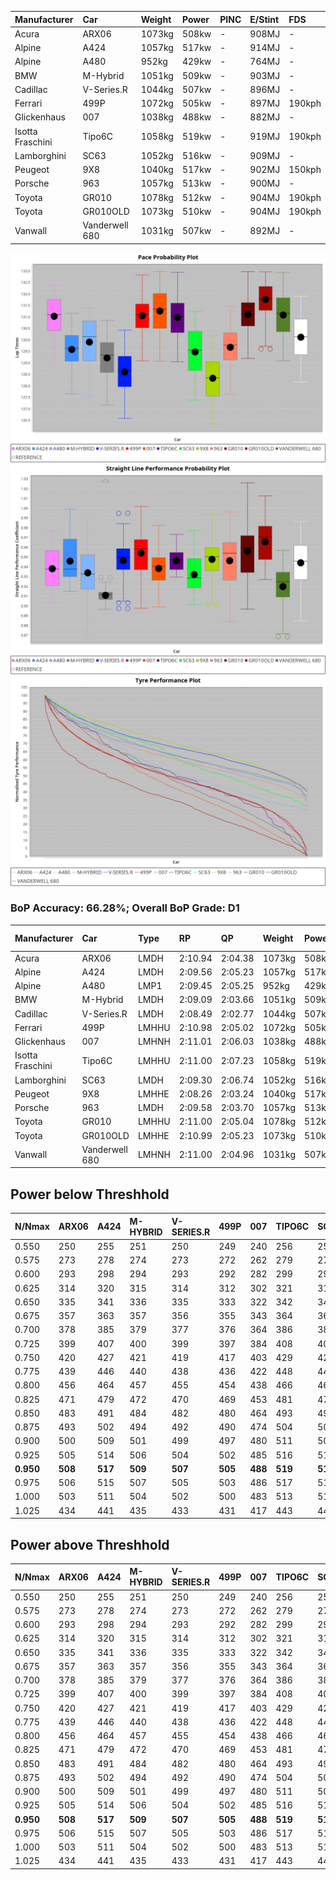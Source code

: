 | Manufacturer     | Car            | Weight | Power | PINC    | E/Stint | FDS     |
|:-|:-|:-|:-|:-|:-|:-|
| Acura            | ARX06          | 1073kg | 508kw |    -    | 908MJ   |    -    |
| Alpine           | A424           | 1057kg | 517kw |    -    | 914MJ   |    -    |
| Alpine           | A480           | 952kg  | 429kw |    -    | 764MJ   |    -    |
| BMW              | M-Hybrid       | 1051kg | 509kw |    -    | 903MJ   |    -    |
| Cadillac         | V-Series.R     | 1044kg | 507kw |    -    | 896MJ   |    -    |
| Ferrari          | 499P           | 1072kg | 505kw |    -    | 897MJ   | 190kph  |
| Glickenhaus      | 007            | 1038kg | 488kw |    -    | 882MJ   |    -    |
| Isotta Fraschini | Tipo6C         | 1058kg | 519kw |    -    | 919MJ   | 190kph  |
| Lamborghini      | SC63           | 1052kg | 516kw |    -    | 909MJ   |    -    |
| Peugeot          | 9X8            | 1040kg | 517kw |    -    | 902MJ   | 150kph  |
| Porsche          | 963            | 1057kg | 513kw |    -    | 900MJ   |    -    |
| Toyota           | GR010          | 1078kg | 512kw |    -    | 904MJ   | 190kph  |
| Toyota           | GR010OLD       | 1073kg | 510kw |    -    | 904MJ   | 190kph  |
| Vanwall          | Vanderwell 680 | 1031kg | 507kw |    -    | 892MJ   |    -    |

![PACECHART](./IMG/ACOMETHOD.png)
![STRAIGHTLINEPERFORMANCECHART](./IMG/ACOMETHOD_sp.png)
![TYREPERFORMANCECHART](./IMG/ACOMETHOD_tw.png)

### BoP Accuracy: 66.28%; Overall BoP Grade: D1
| Manufacturer     | Car            | Type  | RP      | QP      | Weight | Power¹ | Threshhold | PINC    | Power² | E/Stint | AVG Vmax  | FDS     | RDLC | L/Stint | BOP-Grade | Model Accuracy | Model Points | Match%  |
|:-|:-|:-|:-|:-|:-|:-|:-|:-|:-|:-|:-|:-|:-|:-|:-|:-|:-|:-|
| Acura            | ARX06          | LMDH  | 2:10.94 | 2:04.38 | 1073kg | 508kw  | 210.0kph   |    -    | 508kw  |  908MJ  | 298.72kph |    -    | 0.99 | 25      | +D2       | 100.00%        | 995          | 62.44%  |
| Alpine           | A424           | LMDH  | 2:09.56 | 2:05.23 | 1057kg | 517kw  | 210.0kph   |    -    | 517kw  |  914MJ  | 301.74kph |    -    | 1.01 | 25      | +C2       | 100.00%        | 642          | 72.63%  |
| Alpine           | A480           | LMP1  | 2:09.45 | 2:05.25 |  952kg | 429kw  | 210.0kph   |    -    | 429kw  |  764MJ  | 297.20kph |    -    | 0.97 | 23      | ~A1       | 60.26%         | 849          | 100.00% |
| BMW              | M-Hybrid       | LMDH  | 2:09.09 | 2:03.66 | 1051kg | 509kw  | 210.0kph   |    -    | 509kw  |  903MJ  | 296.67kph |    -    | 1.02 | 25      | -D2       | 100.00%        | 1714         | 61.37%  |
| Cadillac         | V-Series.R     | LMDH  | 2:08.49 | 2:02.77 | 1044kg | 507kw  | 210.0kph   |    -    | 507kw  |  896MJ  | 300.98kph |    -    | 1.02 | 25      | -Ω1       | 98.95%         | 2271         | 42.08%  |
| Ferrari          | 499P           | LMHHU | 2:10.98 | 2:05.02 | 1072kg | 505kw  | 210.0kph   |    -    | 505kw  |  897MJ  | 301.00kph | 190kph  | 1.02 | 25      | +C2       | 99.93%         | 2718         | 74.00%  |
| Glickenhaus      | 007            | LMHNH | 2:11.01 | 2:06.03 | 1038kg | 488kw  | 210.0kph   |    -    | 488kw  |  882MJ  | 298.41kph |    -    | 0.95 | 25      | +C2       | 96.34%         | 1634         | 74.64%  |
| Isotta Fraschini | Tipo6C         | LMHHU | 2:11.00 | 2:07.23 | 1058kg | 519kw  | 210.0kph   |    -    | 519kw  |  919MJ  | 301.96kph | 190kph  | 1.05 | 25      | +Ω1       | 92.36%         | 133          | 37.94%  |
| Lamborghini      | SC63           | LMDH  | 2:09.30 | 2:06.74 | 1052kg | 516kw  | 210.0kph   |    -    | 516kw  |  909MJ  | 299.68kph |    -    | 1.04 | 25      | -C2       | 96.54%         | 418          | 74.23%  |
| Peugeot          | 9X8            | LMHHE | 2:08.26 | 2:03.24 | 1040kg | 517kw  | 210.0kph   |    -    | 517kw  |  902MJ  | 302.12kph | 150kph  | 1.03 | 25      | -Ω1       | 88.68%         | 2617         | 34.99%  |
| Porsche          | 963            | LMDH  | 2:09.58 | 2:03.70 | 1057kg | 513kw  | 210.0kph   |    -    | 513kw  |  900MJ  | 301.38kph |    -    | 1.01 | 25      | -B2       | 99.98%         | 6168         | 82.91%  |
| Toyota           | GR010          | LMHHU | 2:11.00 | 2:05.04 | 1078kg | 512kw  | 210.0kph   |    -    | 512kw  |  904MJ  | 301.75kph | 190kph  | 1.01 | 25      | +C2       | 98.53%         | 3557         | 71.47%  |
| Toyota           | GR010OLD       | LMHHE | 2:10.99 | 2:05.23 | 1073kg | 510kw  | 210.0kph   |    -    | 510kw  |  904MJ  | 303.28kph | 190kph  | 1.02 | 25      | +C1       | 92.01%         | 1427         | 75.35%  |
| Vanwall          | Vanderwell 680 | LMHNH | 2:11.00 | 2:04.96 | 1031kg | 507kw  | 210.0kph   |    -    | 507kw  |  892MJ  | 297.09kph |    -    | 1.00 | 25      | +D2       | 94.62%         | 633          | 63.91%  |

## Power below Threshhold
| N/Nmax    | ARX06   | A424    | M-HYBRID | V-SERIES.R | 499P    | 007     | TIPO6C  | SC63    | 9X8     | 963     | GR010   | GR010OLD | VANDERWELL 680 | ​     | RPM      | A480    |
|:-|:-|:-|:-|:-|:-|:-|:-|:-|:-|:-|:-|:-|:-|:-|:-|:-|
|  0.550    |  250    |  255    |  251     |  250       |  249    |  240    |  256    |  254    |  255    |  253    |  252    |  251     |  250           |  ​    |   --     |   -     |
|  0.575    |  273    |  278    |  274     |  273       |  272    |  262    |  279    |  277    |  278    |  276    |  275    |  274     |  273           |  ​    |   --     |   -     |
|  0.600    |  293    |  298    |  294     |  293       |  292    |  282    |  299    |  298    |  298    |  296    |  296    |  295     |  293           |  ​    |   --     |   -     |
|  0.625    |  314    |  320    |  315     |  314       |  312    |  302    |  321    |  319    |  320    |  317    |  317    |  316     |  314           |  ​    |   --     |   -     |
|  0.650    |  335    |  341    |  336     |  335       |  333    |  322    |  342    |  340    |  341    |  338    |  338    |  337     |  335           |  ​    |   --     |   -     |
|  0.675    |  357    |  363    |  357     |  356       |  355    |  343    |  364    |  362    |  363    |  360    |  359    |  358     |  356           |  ​    |   --     |   -     |
|  0.700    |  378    |  385    |  379     |  377       |  376    |  364    |  386    |  384    |  385    |  382    |  381    |  380     |  377           |  ​    |   --     |   -     |
|  0.725    |  399    |  407    |  400     |  399       |  397    |  384    |  408    |  406    |  407    |  403    |  403    |  401     |  399           |  ​    |   --     |   -     |
|  0.750    |  420    |  427    |  421     |  419       |  417    |  403    |  429    |  427    |  427    |  424    |  423    |  422     |  419           |  ​    |   --     |   -     |
|  0.775    |  439    |  446    |  440     |  438       |  436    |  422    |  448    |  446    |  446    |  443    |  442    |  441     |  438           |  ​    |  5000    |  252    |
|  0.800    |  456    |  464    |  457     |  455       |  454    |  438    |  466    |  463    |  464    |  461    |  460    |  458     |  455           |  ​    |  5500    |  297    |
|  0.825    |  471    |  479    |  472     |  470       |  469    |  453    |  481    |  478    |  479    |  476    |  475    |  473     |  470           |  ​    |  6000    |  332    |
|  0.850    |  483    |  491    |  484     |  482       |  480    |  464    |  493    |  490    |  491    |  487    |  486    |  485     |  482           |  ​    |  6500    |  375    |
|  0.875    |  493    |  502    |  494     |  492       |  490    |  474    |  504    |  501    |  502    |  498    |  497    |  495     |  492           |  ​    |  7000    |  419    |
|  0.900    |  500    |  509    |  501     |  499       |  497    |  480    |  511    |  508    |  509    |  505    |  504    |  502     |  499           |  ​    |  7500    |  430    |
|  0.925    |  505    |  514    |  506     |  504       |  502    |  485    |  516    |  513    |  514    |  510    |  509    |  507     |  504           |  ​    |  8000    |  426    |
| **0.950** | **508** | **517** | **509**  | **507**    | **505** | **488** | **519** | **516** | **517** | **513** | **512** | **510**  | **507**        | **​** | **8500** | **429** |
|  0.975    |  506    |  515    |  507     |  505       |  503    |  486    |  517    |  514    |  515    |  511    |  510    |  508     |  505           |  ​    |  9000    |  214    |
|  1.000    |  503    |  511    |  504     |  502       |  500    |  483    |  513    |  510    |  511    |  507    |  506    |  505     |  502           |  ​    |   --     |   -     |
|  1.025    |  434    |  441    |  435     |  433       |  431    |  417    |  443    |  441    |  441    |  438    |  437    |  436     |  433           |  ​    |   --     |   -     |

## Power above Threshhold
| N/Nmax    | ARX06   | A424    | M-HYBRID | V-SERIES.R | 499P    | 007     | TIPO6C  | SC63    | 9X8     | 963     | GR010   | GR010OLD | VANDERWELL 680 | ​     | RPM      | A480    |
|:-|:-|:-|:-|:-|:-|:-|:-|:-|:-|:-|:-|:-|:-|:-|:-|:-|
|  0.550    |  250    |  255    |  251     |  250       |  249    |  240    |  256    |  254    |  255    |  253    |  252    |  251     |  250           |  ​    |   --     |   -     |
|  0.575    |  273    |  278    |  274     |  273       |  272    |  262    |  279    |  277    |  278    |  276    |  275    |  274     |  273           |  ​    |   --     |   -     |
|  0.600    |  293    |  298    |  294     |  293       |  292    |  282    |  299    |  298    |  298    |  296    |  296    |  295     |  293           |  ​    |   --     |   -     |
|  0.625    |  314    |  320    |  315     |  314       |  312    |  302    |  321    |  319    |  320    |  317    |  317    |  316     |  314           |  ​    |   --     |   -     |
|  0.650    |  335    |  341    |  336     |  335       |  333    |  322    |  342    |  340    |  341    |  338    |  338    |  337     |  335           |  ​    |   --     |   -     |
|  0.675    |  357    |  363    |  357     |  356       |  355    |  343    |  364    |  362    |  363    |  360    |  359    |  358     |  356           |  ​    |   --     |   -     |
|  0.700    |  378    |  385    |  379     |  377       |  376    |  364    |  386    |  384    |  385    |  382    |  381    |  380     |  377           |  ​    |   --     |   -     |
|  0.725    |  399    |  407    |  400     |  399       |  397    |  384    |  408    |  406    |  407    |  403    |  403    |  401     |  399           |  ​    |   --     |   -     |
|  0.750    |  420    |  427    |  421     |  419       |  417    |  403    |  429    |  427    |  427    |  424    |  423    |  422     |  419           |  ​    |   --     |   -     |
|  0.775    |  439    |  446    |  440     |  438       |  436    |  422    |  448    |  446    |  446    |  443    |  442    |  441     |  438           |  ​    |  5000    |  252    |
|  0.800    |  456    |  464    |  457     |  455       |  454    |  438    |  466    |  463    |  464    |  461    |  460    |  458     |  455           |  ​    |  5500    |  297    |
|  0.825    |  471    |  479    |  472     |  470       |  469    |  453    |  481    |  478    |  479    |  476    |  475    |  473     |  470           |  ​    |  6000    |  332    |
|  0.850    |  483    |  491    |  484     |  482       |  480    |  464    |  493    |  490    |  491    |  487    |  486    |  485     |  482           |  ​    |  6500    |  375    |
|  0.875    |  493    |  502    |  494     |  492       |  490    |  474    |  504    |  501    |  502    |  498    |  497    |  495     |  492           |  ​    |  7000    |  419    |
|  0.900    |  500    |  509    |  501     |  499       |  497    |  480    |  511    |  508    |  509    |  505    |  504    |  502     |  499           |  ​    |  7500    |  430    |
|  0.925    |  505    |  514    |  506     |  504       |  502    |  485    |  516    |  513    |  514    |  510    |  509    |  507     |  504           |  ​    |  8000    |  426    |
| **0.950** | **508** | **517** | **509**  | **507**    | **505** | **488** | **519** | **516** | **517** | **513** | **512** | **510**  | **507**        | **​** | **8500** | **429** |
|  0.975    |  506    |  515    |  507     |  505       |  503    |  486    |  517    |  514    |  515    |  511    |  510    |  508     |  505           |  ​    |  9000    |  214    |
|  1.000    |  503    |  511    |  504     |  502       |  500    |  483    |  513    |  510    |  511    |  507    |  506    |  505     |  502           |  ​    |   --     |   -     |
|  1.025    |  434    |  441    |  435     |  433       |  431    |  417    |  443    |  441    |  441    |  438    |  437    |  436     |  433           |  ​    |   --     |   -     |
